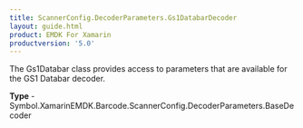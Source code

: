 ```yaml
---
title: ScannerConfig.DecoderParameters.Gs1DatabarDecoder
layout: guide.html 
product: EMDK For Xamarin 
productversion: '5.0' 
---
```

The Gs1Databar class provides access to parameters that are available for the GS1 Databar decoder.

**Type** - Symbol.XamarinEMDK.Barcode.ScannerConfig.DecoderParameters.BaseDecoder




